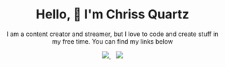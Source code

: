 # <center>Hello, 👋 I'm Chriss Quartz</center>
<center>
I am a content creator and streamer, but I love to code and create stuff in my free time. You can find my links below
<p align='center'>
  <a href="https://youtube.com/ChrissQuartz">
    <img src="https://img.shields.io/badge/YouTube-FF0000?style=for-the-badge&logo=youtube&logoColor=white" />
  </a>&nbsp;&nbsp;
  <a href="https://twitch.tv/akacrypt_">
    <img src="https://img.shields.io/badge/Twitch-9146FF?style=for-the-badge&logo=twitch&logoColor=white" />        
  </a>
</p>
</center>


<!--
**thecrazytech1/thecrazytech1** is a ✨ _special_ ✨ repository because its `README.md` (this file) appears on your GitHub profile.

Here are some ideas to get you started:

- 🔭 I’m currently working on ...
- 🌱 I’m currently learning ...
- 👯 I’m looking to collaborate on ...
- 🤔 I’m looking for help with ...
- 💬 Ask me about ...
- 📫 How to reach me: ...
- 😄 Pronouns: ...
- ⚡ Fun fact: ...
-->
